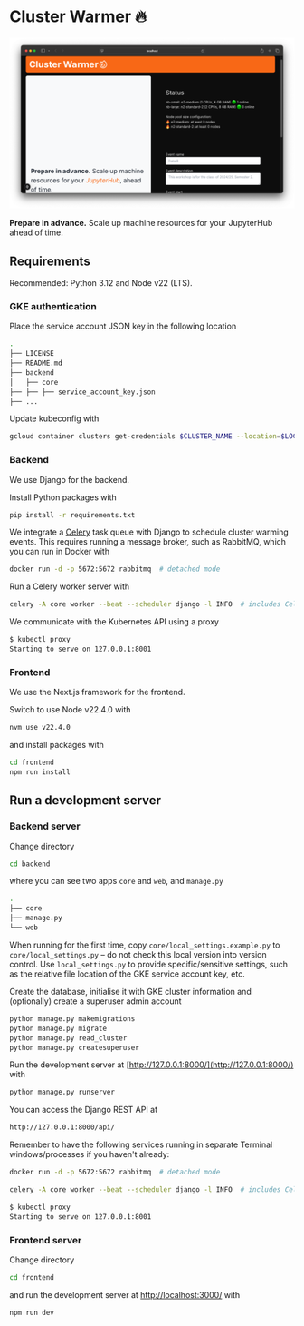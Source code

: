 # Cluster Warmer 🔥

![Screenshot of app](demo.png)

**Prepare in advance.** Scale up machine resources for your JupyterHub ahead of time.

## Requirements

Recommended: Python 3.12 and Node v22 (LTS).

### GKE authentication

Place the service account JSON key in the following location

```bash
.
├── LICENSE
├── README.md
├── backend
│   ├── core
├── ├── ├── service_account_key.json
├── ...
```

Update kubeconfig with

```bash
gcloud container clusters get-credentials $CLUSTER_NAME --location=$LOCATION
```

### Backend

We use Django for the backend.

Install Python packages with

```bash
pip install -r requirements.txt
```

We integrate a [Celery](https://docs.celeryq.dev/en/stable/index.html) task queue with Django to schedule cluster warming events. This requires running a message broker, such as RabbitMQ, which you can run in Docker with

```bash
docker run -d -p 5672:5672 rabbitmq  # detached mode
```

Run a Celery worker server with

```bash
celery -A core worker --beat --scheduler django -l INFO  # includes Celery beat
```

We communicate with the Kubernetes API using a proxy

```bash
$ kubectl proxy
Starting to serve on 127.0.0.1:8001
```

### Frontend

We use the Next.js framework for the frontend.

Switch to use Node v22.4.0 with

```bash
nvm use v22.4.0
```

and install packages with

```bash
cd frontend
npm run install
```

## Run a development server

### Backend server

Change directory

```bash
cd backend
```

where you can see two apps `core` and `web`, and `manage.py`

```bash
.
├── core
├── manage.py
└── web
```

When running for the first time, copy `core/local_settings.example.py` to `core/local_settings.py` – do not check this local version into version control. Use `local_settings.py` to provide specific/sensitive settings, such as the relative file location of the GKE service account key, etc.

Create the database, initialise it with GKE cluster information and (optionally) create a superuser admin account

```bash
python manage.py makemigrations
python manage.py migrate
python manage.py read_cluster
python manage.py createsuperuser
```

Run the development server at [http://127.0.0.1:8000/](http://127.0.0.1:8000/) with

```bash
python manage.py runserver
```

You can access the Django REST API at

```bash
http://127.0.0.1:8000/api/
```

Remember to have the following services running in separate Terminal windows/processes if you haven't already:

```bash
docker run -d -p 5672:5672 rabbitmq  # detached mode
```

```bash
celery -A core worker --beat --scheduler django -l INFO  # includes Celery beat
```

```bash
$ kubectl proxy
Starting to serve on 127.0.0.1:8001
```

### Frontend server

Change directory

```bash
cd frontend
```

and run the development server at [http://localhost:3000/](http://localhost:3000/) with

```bash
npm run dev
```
